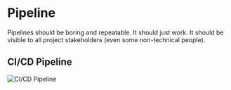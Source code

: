 # Pipeline

Pipelines should be boring and repeatable. It should just work. It should be visible to all project stakeholders (even some non-technical people).

## CI/CD Pipeline

![CI/CD Pipeline](https://drive.google.com/uc?export=view&id=1pijdqe4owfKkIUZG0gkj78uh2bvMiCXj)
